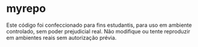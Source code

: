# myrepo

Este código foi confeccionado para fins estudantis, para uso em ambiente controlado, sem poder prejudicial real. Não modifique ou tente reproduzir em ambientes reais sem autorização prévia.
